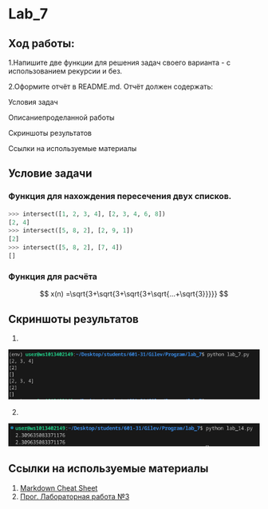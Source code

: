 # Lab_7
## Ход работы:
1.Напишите две функции для решения задач своего варианта - с использованием рекурсии и без.     

2.Оформите отчёт в README.md. Отчёт должен содержать:

Условия задач

Описаниепроделанной работы

Скриншоты результатов

Ссылки на используемые материалы

## Условие задачи 
### Функция для нахождения пересечения двух списков.
```py
>>> intersect([1, 2, 3, 4], [2, 3, 4, 6, 8])
[2, 4]
>>> intersect([5, 8, 2], [2, 9, 1])
[2]
>>> intersect([5, 8, 2], [7, 4])
[]
```
### Функция для расчёта
$$ x(n) =\sqrt{3+\sqrt{3+\sqrt{3+\sqrt{...+\sqrt{3}}}}}
$$

## Скриншоты результатов
1.
![](Q.png)

2.
![](W.png)

## Ссылки на используемые материалы
1. [Markdown Cheat Sheet](https://www.markdownguide.org/cheat-sheet/)
2. [Прог. Лабораторная работа №3](https://evil-teacher.on.fleek.co/prog_pm/lab07/)